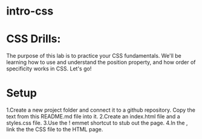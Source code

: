 # intro-css
# CSS Drills:
The purpose of this lab is to practice your CSS fundamentals. We'll be learning how to use and understand the position property, and how order of specificity works in CSS. Let's go!

# Setup
1.Create a new project folder and connect it to a github repository. Copy the text from this README.md file into it.
2.Create an index.html file and a styles.css file.
3.Use the ! emmet shortcut to stub out the page.
4.In the <head>, link the the CSS file to the HTML page.
